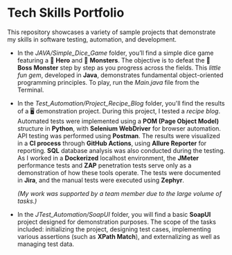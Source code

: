 # Tech Skills Portfolio

This repository showcases a variety of sample projects that demonstrate my skills in software testing, automation, and development.

- In the *JAVA/Simple_Dice_Game* folder, you’ll find a simple dice game featuring a 🦸 **Hero** and 🐲 **Monsters**. The objective is to defeat the 👹 **Boss Monster** step by step as you progress across the fields. This *little fun gem*, developed in **Java**, demonstrates fundamental object-oriented programming principles. To play, run the *Main.java* file from the Terminal.

- In the *Test_Automation/Project_Recipe_Blog* folder, you'll find the results of a 🖥️ demonstration project. During this project, I tested a *recipe blog*. Automated tests were implemented using a **POM (Page Object Model)** structure in **Python**, with **Selenium WebDriver** for browser automation. API testing was performed using **Postman**. The results were visualized in a **CI process** through **GitHub Actions**, using **Allure Reporter** for reporting. **SQL** database analysis was also conducted during the testing. As I worked in a **Dockerized** localhost environment, the **JMeter** performance tests and **ZAP** penetration tests serve only as a demonstration of how these tools operate. The tests were documented in **Jira**, and the manual tests were executed using **Zephyr**.

   *(My work was supported by a team member due to the large volume of tasks.)*

- In the *JTest_Automation/SoapUI* folder, you will find a basic **SoapUI** project designed for demonstration purposes. The scope of the tasks included: initializing the project, designing test cases, implementing various assertions (such as **XPath Match**), and externalizing as well as managing test data.
